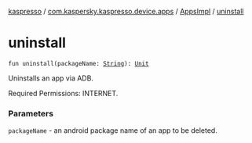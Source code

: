 [kaspresso](../../index.md) / [com.kaspersky.kaspresso.device.apps](../index.md) / [AppsImpl](index.md) / [uninstall](./uninstall.md)

# uninstall

`fun uninstall(packageName: `[`String`](https://kotlinlang.org/api/latest/jvm/stdlib/kotlin/-string/index.html)`): `[`Unit`](https://kotlinlang.org/api/latest/jvm/stdlib/kotlin/-unit/index.html)

Uninstalls an app via ADB.

Required Permissions: INTERNET.

### Parameters

`packageName` - an android package name of an app to be deleted.